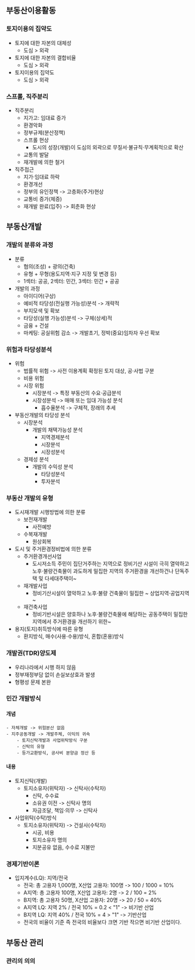 ##  부동산이용활동
### 토지이용의 집약도
- 토지에 대한 자본의 대체성 
    - 도심 > 외곽
- 토지에 대한 자본의 결합비율
    - 도심 > 외곽
- 토지이용의 집약도
    - 도심 > 외곽
### 스프롤, 직주분리
- 직주분리
    - 지가고: 임대료 증가
    - 환경악화
    - 정부규제(분산정책)
    - 스프롤 현상 
        - 도시의 성장(개발)이 도심의 외곽으로 무질서·불규칙·무계획적으로 확산
    - 교통의 발달
    - 재개발에 의한 철거
- 직주접근
    - 지가·임대료 하락
    - 환경개선
    - 정부의 유인정책 -> 고층화(주거)현상
    - 교통비 증가(체증)
    - 재개발 완료(입주) -> 회춘화 현상

## 부동산개발
### 개발의 분류와 과정
- 분류
    - 협의(조성) + 광의(건축)
    - 유형 + 무형(용도지역·지구 지정 및 변경 등)
    - 1섹터: 공공, 2섹터: 민간, 3섹터: 민간 + 공공
- 개발의 과정
    - 아이디어(구상)
    - 예비적 타당성(전실행 가능성)분석 -> 개략적
    - 부지모색 및 확보
    - 타당성(실행 가능성)분석 -> 구체(상세)적
    - 금융 + 건설
    - 마케팅: 공실위험 감소 -> 개발초기, 정박(중요)임차자 우선 확보
### 위험과 타당성분석
- 위험
    - 법률적 위험 -> 사전 이용계획 확정된 토지 대상, 공·사법 구분
    - 비용 위험
    - 시장 위험
        - 시장분석 -> 특정 부동산의 수요·공급분석
        - 시장성분석 -> 매매 또는 임대 가능성 분석
            - 흡수율분석 -> 구체적, 장래의 추세
- 부동산개발의 타당성 분석
    - 시장분석
        - 개발의 채택가능성 분석
            - 지역경제분석
            - 시장분석
            - 시장성분석
    - 경제성 분석
        - 개발의 수익성 분석
            - 타당성분석
            - 투자분석
### 부동산 개발의 유형
- 도시재개발 시행방법에 의한 분류 
    - 보전재개발
        - 사전예방
    - 수복재개발
        - 원상회복
- 도시 및 주거환경정비법에 의한 분류
    - 주거환경개선사업
        - 도시저소득 주민이 집단거주하는 지역으로 정비기산 시설이 극히 열악하고 노후·불량건축물이 과도하게 밀집한 지역의 주거환경을 개선하건나 단독주택 및 다세대주택이~
    - 재개발사업
        - 정비기산시설이 열악하고 노후·불량 건축물이 밀집한 ~ 상업지역·공업지역~
    - 재건축사업
        - 정비기반시설은 양호하나 노후·불량건축물에 해당하는 공동주택이 밀집한 지역에서 주거환경을 개선하기 위한~
- 용지(토지)취득방식에 따른 유형
    - 환지방식, 매수(사용·수용)방식, 혼합(혼용)방식
### 개발권(TDR)양도제
- 우리나라에서 시행 하지 않음
- 정부재정부담 없이 손실보상효과 발생
- 형평성 문제 본완
### 민간 개발방식
#### 개념
    - 자체개발 -> 위험분산 없음
    - 지주공동개발 -> 개발주체, 이익의 귀속
        - 토지신탁개발과 사업위탁방식 구분
        - 신탁의 유형
        - 등가교환방식, 공사비 분양금 정산 등
#### 내용
- 토지신탁(개발)
    - 토지소유자(위탁자) -> 신탁사(수탁자)
        - 신탁, 수수료
        - 소유권 이전 -> 신탁사 명의
        - 자금조달, 책임·의무 -> 신탁사
- 사업위탁(수탁)방식
    - 토지소유자(위탁자) -> 건설사(수탁자)
        - 시공, 비용
        - 토지소유자 명의
        - 지분공유 없음, 수수료 지불만
### 경제기반이론
- 입지계수(LQ): 지역/전국
    - 전국: 총 고용자 1,000명, X산업 고용자: 100명 -> 100 / 1000 = 10%
    - A지역: 총 고용자 100명, X산업 고용자: 2명 -> 2 / 100 = 2%
    - B지역: 총 고용자 50명, X산업 고용자: 20명 -> 20 / 50 = 40%
    - A지역 LQ: 지역 2% / 전국 10% = 0.2 < "1" -> 비기반 산업
    - B지역 LQ: 지역 40% / 전국 10% = 4 > "1" -> 기반산업
    - 전국의 비율이 기준 즉 전국의 비율보다 크면 기반 작으면 비기반 산업이다.

## 부동산 관리
### 관리의 의의